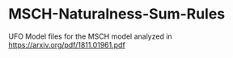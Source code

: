 # MSCH-Naturalness-Sum-Rules
UFO Model files  for the MSCH model analyzed in https://arxiv.org/pdf/1811.01961.pdf
